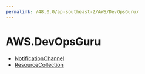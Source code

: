 ```yaml
---
permalink: /48.0.0/ap-southeast-2/AWS/DevOpsGuru/
---
```


# AWS.DevOpsGuru



* [NotificationChannel](NotificationChannel.md)
* [ResourceCollection](ResourceCollection.md)